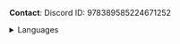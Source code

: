 **Contact**:
       Discord ID: 978389585224671252
       
<details>
<summary>Languages</summary>

<li>Fluent: Python</li>
<li>Intermediate: C/C++</li>
<li>Beginner: Rust, C#</li>     
</details>

